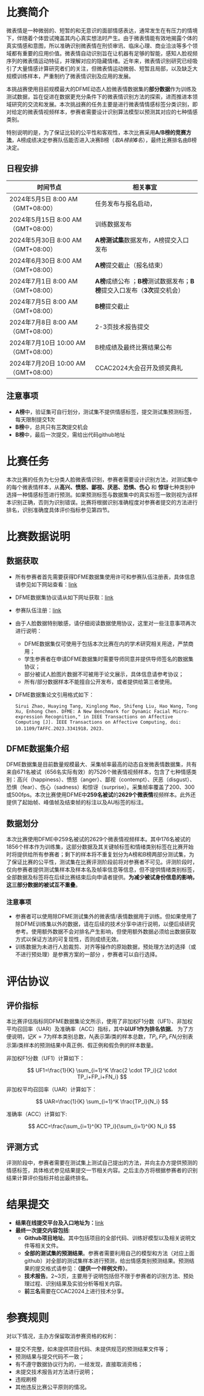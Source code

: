 <head>
    <script src="https://cdn.mathjax.org/mathjax/latest/MathJax.js?config=TeX-AMS-MML_HTMLorMML" type="text/javascript"></script>
    <script type="text/x-mathjax-config">
        MathJax.Hub.Config({
            tex2jax: {
            skipTags: ['script', 'noscript', 'style', 'textarea', 'pre'],
            inlineMath: [['$','$']]
            }
        });
    </script>
</head>

# 比赛简介

微表情是一种微弱的、短暂的和无意识的面部情感表达，通常发生在有压力的情境下，伴随着个体尝试掩盖其内心真实想法时产生。由于微表情能有效地揭露个体的真实情感和意图，所以准确识别微表情在刑侦审讯、临床心理、商业洽淡等多个领域都有重要的应用价值。微表情自动识别旨在让机器有足够的智能，感知人脸视频序列的微表情运动特征，并理解对应的隐藏情绪。近年来，微表情识别研究已经吸引了大量情感计算研究者们的关注，但微表情运动微弱、短暂且局部，以及缺乏大规模训练样本，严重制约了微表情识别及应用的发展。

本挑战赛使用目前规模最大的DFME动态人脸微表情数据集的**部分数据**作为训练及测试数据，旨在促进在数据更充分条件下的微表情识别方法的探索，进而推进本领域研究的交流和发展。本次挑战赛的任务主要是进行微表情情感标签分类识别，即对给定的微表情视频样本，参赛者需要设计识别算法模型以预测其对应的七种情感类别。

特别说明的是，为了保证比较的公平性和客观性，本次比赛采用**A/B榜的竞赛方法**，A榜成绩决定参赛队伍能否进入决赛B榜（_取A榜前**6**名_），最终比赛排名由B榜决定。

## 日程安排

| **时间节点**                         | **相关事宜**                                          |
| -------------------------------- | ------------------------------------------------- |
| 2024年5月5日     8:00 AM（GMT+08:00） | 任务发布与报名启动，                                        |
| 2024年5月15日   8:00 AM（GMT+08:00）  | 训练数据发布                                            |
| 2024年5月30日   8:00 AM（GMT+08:00）  | **A榜测试集**数据发布，A榜提交入口发布                            |
| 2024年6月30日   8:00 AM（GMT+08:00）  | **A榜**提交截止（报名结束）                                  |
| 2024年7月1日     8:00 AM（GMT+08:00） | **A榜**成绩公布 ；**B榜**测试数据发布；**B榜**提交入口发布（**3次**提交机会） |
| 2024年7月5日     8:00 AM（GMT+08:00） | **B榜**提交截止                                        |
| 2024年7月8日     8:00 AM（GMT+08:00） | 2-3页技术报告提交                                        |
| 2024年7月10日 10:00 AM（GMT+08:00）   | B榜成绩及最终比赛结果公布                                     |
| 2024年7月20日 10:00 AM（GMT+08:00）   | CCAC2024大会召开及颁奖典礼                                 |

## 注意事项

* **A榜**中，验证集可自行划分，测试集不提供情感标签，提交测试集预测标签，每天限制提交**1**次
* **B榜**中，总共只有**三次**提交机会
* **B榜**中，最后一次提交，需给出代码github地址

# 比赛任务

本次比赛的任务为七分类人脸微表情识别，参赛者需要设计识别方法，对测试集中的每个微表情样本，从**高兴、愤怒、鄙视、厌恶、恐惧、伤心** 和 **惊讶**七种类别中选择一种情感标签进行预测。如果预测标签与数据集中的真实标签一致则视为该样本识别正确，否则为识别错误。比赛将根据识别准确程度对参赛者提交的方法进行排名，识别准确度具体评价指标参见第四节。

# 比赛数据说明

## 数据获取

- 所有参赛者首先需要获得DFME数据集使用许可和参赛队伍注册表，具体信息请参见如下网站查看：[link](https://mea-lab-421.github.io/)
- DFME数据集协议请从如下网址获取：[link](https://mea-lab-421.github.io/files/DFME_license.pdf)
- 参赛队伍注册：[link](https://docs.qq.com/form/page/DQ3dVQ3NDVkdnSHNm)
- 由于人脸数据特别敏感，请仔细阅读数据使用协议，这里对一些注意事项再次进行说明：
  - DFME数据集仅可使用于包括本次比赛在内的学术研究相关用途，严禁商用；
  - 学生参赛者在申请DFME数据集时需要导师同意并提供导师签名的数据集协议；
  - 部分被试人脸图片数据不可被用于论文展示，具体信息请参考协议；
  - 所有/部分数据样本不能擅自公开发布，或者提供给第三者使用。
- DFME数据集论文引用格式如下：
  
  ```
  Sirui Zhao, Huaying Tang, Xinglong Mao, Shifeng Liu, Hao Wang, Tong Xu, Enhong Chen. DFME: A New Benchmark for Dynamic Facial Micro-expression Recognition," in IEEE Transactions on Affective Computing [J]. IEEE Transactions on Affective Computing, doi: 10.1109/TAFFC.2023.3341918，2023.
  ```

## DFME数据集介绍

DFME数据集是目前数量规模最大、采集帧率最高的动态自发微表情数据集，共有来自671名被试（656名实际有效）的7526个微表情视频样本，包含了七种情感类别：高兴（happiness）、愤怒（anger）、鄙视（contempt）、厌恶（disgust）、恐惧（fear）、伤心（sadness）和惊讶（surprise）。采集帧率覆盖了200、300或500fps。本次比赛使用DFME中**259名被试**的**2629个微表情**视频样本。此外还提供了起始帧、峰值帧及结束帧的标注以及AU标签的标注。

## 数据划分

本次比赛使用DFME中259名被试的2629个微表情视频样本。其中176名被试的1856个样本作为训练集，这部分数据及其关键帧标签和情绪类别标签在比赛开始时将提供给所有参赛者；剩下的样本将不重复划分为A榜和B榜两部分测试集，为了保证比赛的公平性，测试集在比赛评测阶段前将对参赛者不可见。评测阶段时，仅向参赛者提供测试集样本及样本名及帧率信息等信息，但不提供情绪类别标签，全部数据及标签将在后续比赛结束后向申请者提供。**为减少被试身份信息的影响，这三部分数据的被试互不重叠**。

### 注意事项

* 参赛者可以使用除DFME测试集外的微表情/表情数据用于训练。但如果使用了除DFME训练集以外的数据，请在后续的技术分享中进行说明，以便后续研究参考。使用额外数据不会对排名产生影响，但使用额外数据必须给出数据获取方式以保证方法的可复现性，否则成绩无效。
* 训练数据为未进行人脸裁剪、对齐等操作的原始数据，预处理方法的选择（或不进行预处理）是参赛方案的一部分 ，参赛者可以自行选择。

# 评估协议

## 评价指标

本比赛评估指标同DFME数据集论文所示，使用了非加权F1分数（UF1）、非加权平均召回率（UAR）及准确率（ACC）指标，其中**以UF1作为排名依据**。
为了方便说明，记$K=7$为样本类别总数，$N_i$表示第$i$类的样本总数，$TP_i,FP_i,FN_i$分别表示第$i$类样本的预测结果中真正例、假正例和假负例的样本数量。

非加权F1分数（UF1）计算如下：

$$ UF1=\frac{1}{K} \sum_{i=1}^K \frac{2 \cdot TP_i}{2 \cdot TP_i+FP_i+FN_i} $$

非加权平均召回率（UAR）计算如下：

$$ UAR=\frac{1}{K} \sum_{i=1}^K \frac{TP_i}{N_i} $$

准确率（ACC）计算如下: 

$$ ACC=\frac{\sum_{i=1}^{K} TP_i}{\sum_{i=1}^{K} N_i} $$



## 评测方式

评测阶段中，参赛者需要在测试集上测试自己提出的方法，并向主办方提供预测的情感标签，具体格式参见结果提交一节相关内容。之后主办方将根据参赛者的识别结果计算评价指标并给出最终排名。

# 结果提交

- **结果在线提交平台及入口地址为：**[link](https://www.codabench.org/competitions/2970/)
- **最终一次提交内容包括**:
  - **Github项目地址**。其中包括项目的全部代码、训练好模型以及相关说明文件等相关文件。
  - **全部的测试集的预测结果**。参赛者需要利用自己的模型和方法（对应上面github）对全部的测试集样本进行预测，给出情感类别预测结果。预测结果的提交格式请参见：**（提供一个样例文件）**。
  - **技术报告**。2~3页，主要用于说明包括但不限于参赛者的识别方法、预处理过程、识别结果及实验分析等相关内容。
  - **前三名**需要在CCAC2024上进行技术分享。

# 参赛规则

对以下情况，主办方保留取消参赛资格的权利：

* 提交不完整，如未提供项目代码、未提供规范的预测结果文件等；
* 预测结果与提交代码不一致；
* 有不遵守数据协议行为的，一经发现，直接取消资格；
* 未提交技术报告对方法进行说明；
* 违规刷榜
* 其他违反比赛公平原则的情况。
